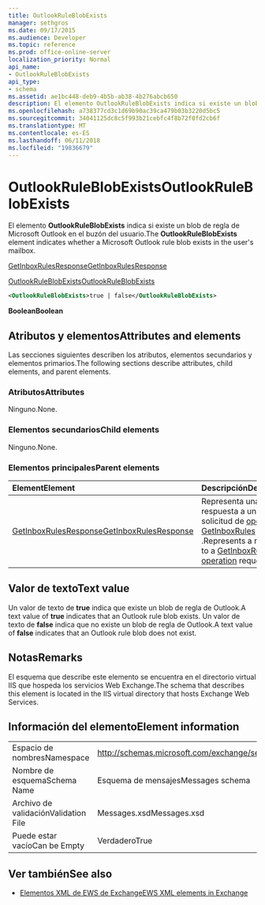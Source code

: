```yaml
---
title: OutlookRuleBlobExists
manager: sethgros
ms.date: 09/17/2015
ms.audience: Developer
ms.topic: reference
ms.prod: office-online-server
localization_priority: Normal
api_name:
- OutlookRuleBlobExists
api_type:
- schema
ms.assetid: ae1bc448-deb9-4b5b-ab38-4b276abcb650
description: El elemento OutlookRuleBlobExists indica si existe un blob de regla de Microsoft Outlook en el buzón del usuario.
ms.openlocfilehash: a738377cd3c1d69b90ac39ca479b03b3220d5bc5
ms.sourcegitcommit: 34041125dc8c5f993b21cebfc4f8b72f0fd2cb6f
ms.translationtype: MT
ms.contentlocale: es-ES
ms.lasthandoff: 06/11/2018
ms.locfileid: "19836679"
---
```

# <a name="outlookruleblobexists"></a><span data-ttu-id="867ca-103">OutlookRuleBlobExists</span><span class="sxs-lookup"><span data-stu-id="867ca-103">OutlookRuleBlobExists</span></span>

<span data-ttu-id="867ca-104">El elemento **OutlookRuleBlobExists** indica si existe un blob de regla de Microsoft Outlook en el buzón del usuario.</span><span class="sxs-lookup"><span data-stu-id="867ca-104">The **OutlookRuleBlobExists** element indicates whether a Microsoft Outlook rule blob exists in the user's mailbox.</span></span> 
  
[<span data-ttu-id="867ca-105">GetInboxRulesResponse</span><span class="sxs-lookup"><span data-stu-id="867ca-105">GetInboxRulesResponse</span></span>](getinboxrulesresponse.md)
  
[<span data-ttu-id="867ca-106">OutlookRuleBlobExists</span><span class="sxs-lookup"><span data-stu-id="867ca-106">OutlookRuleBlobExists</span></span>](outlookruleblobexists.md)
  
```XML
<OutlookRuleBlobExists>true | false</OutlookRuleBlobExists>
```

 <span data-ttu-id="867ca-107">**Boolean**</span><span class="sxs-lookup"><span data-stu-id="867ca-107">**Boolean**</span></span>
## <a name="attributes-and-elements"></a><span data-ttu-id="867ca-108">Atributos y elementos</span><span class="sxs-lookup"><span data-stu-id="867ca-108">Attributes and elements</span></span>

<span data-ttu-id="867ca-109">Las secciones siguientes describen los atributos, elementos secundarios y elementos primarios.</span><span class="sxs-lookup"><span data-stu-id="867ca-109">The following sections describe attributes, child elements, and parent elements.</span></span>
  
### <a name="attributes"></a><span data-ttu-id="867ca-110">Atributos</span><span class="sxs-lookup"><span data-stu-id="867ca-110">Attributes</span></span>

<span data-ttu-id="867ca-111">Ninguno.</span><span class="sxs-lookup"><span data-stu-id="867ca-111">None.</span></span>
  
### <a name="child-elements"></a><span data-ttu-id="867ca-112">Elementos secundarios</span><span class="sxs-lookup"><span data-stu-id="867ca-112">Child elements</span></span>

<span data-ttu-id="867ca-113">Ninguno.</span><span class="sxs-lookup"><span data-stu-id="867ca-113">None.</span></span>
  
### <a name="parent-elements"></a><span data-ttu-id="867ca-114">Elementos principales</span><span class="sxs-lookup"><span data-stu-id="867ca-114">Parent elements</span></span>

|<span data-ttu-id="867ca-115">**Element**</span><span class="sxs-lookup"><span data-stu-id="867ca-115">**Element**</span></span>|<span data-ttu-id="867ca-116">**Descripción**</span><span class="sxs-lookup"><span data-stu-id="867ca-116">**Description**</span></span>|
|:-----|:-----|
|[<span data-ttu-id="867ca-117">GetInboxRulesResponse</span><span class="sxs-lookup"><span data-stu-id="867ca-117">GetInboxRulesResponse</span></span>](getinboxrulesresponse.md) <br/> |<span data-ttu-id="867ca-118">Representa una respuesta a una solicitud de [operación GetInboxRules](getinboxrules-operation.md) .</span><span class="sxs-lookup"><span data-stu-id="867ca-118">Represents a response to a [GetInboxRules operation](getinboxrules-operation.md) request.</span></span>  <br/> |
   
## <a name="text-value"></a><span data-ttu-id="867ca-119">Valor de texto</span><span class="sxs-lookup"><span data-stu-id="867ca-119">Text value</span></span>

<span data-ttu-id="867ca-120">Un valor de texto de **true** indica que existe un blob de regla de Outlook.</span><span class="sxs-lookup"><span data-stu-id="867ca-120">A text value of **true** indicates that an Outlook rule blob exists.</span></span> <span data-ttu-id="867ca-121">Un valor de texto de **false** indica que no existe un blob de regla de Outlook.</span><span class="sxs-lookup"><span data-stu-id="867ca-121">A text value of **false** indicates that an Outlook rule blob does not exist.</span></span> 
  
## <a name="remarks"></a><span data-ttu-id="867ca-122">Notas</span><span class="sxs-lookup"><span data-stu-id="867ca-122">Remarks</span></span>

<span data-ttu-id="867ca-123">El esquema que describe este elemento se encuentra en el directorio virtual IIS que hospeda los servicios Web Exchange.</span><span class="sxs-lookup"><span data-stu-id="867ca-123">The schema that describes this element is located in the IIS virtual directory that hosts Exchange Web Services.</span></span>
  
## <a name="element-information"></a><span data-ttu-id="867ca-124">Información del elemento</span><span class="sxs-lookup"><span data-stu-id="867ca-124">Element information</span></span>

|||
|:-----|:-----|
|<span data-ttu-id="867ca-125">Espacio de nombres</span><span class="sxs-lookup"><span data-stu-id="867ca-125">Namespace</span></span>  <br/> |http://schemas.microsoft.com/exchange/services/2006/messages  <br/> |
|<span data-ttu-id="867ca-126">Nombre de esquema</span><span class="sxs-lookup"><span data-stu-id="867ca-126">Schema Name</span></span>  <br/> |<span data-ttu-id="867ca-127">Esquema de mensajes</span><span class="sxs-lookup"><span data-stu-id="867ca-127">Messages schema</span></span>  <br/> |
|<span data-ttu-id="867ca-128">Archivo de validación</span><span class="sxs-lookup"><span data-stu-id="867ca-128">Validation File</span></span>  <br/> |<span data-ttu-id="867ca-129">Messages.xsd</span><span class="sxs-lookup"><span data-stu-id="867ca-129">Messages.xsd</span></span>  <br/> |
|<span data-ttu-id="867ca-130">Puede estar vacío</span><span class="sxs-lookup"><span data-stu-id="867ca-130">Can be Empty</span></span>  <br/> |<span data-ttu-id="867ca-131">Verdadero</span><span class="sxs-lookup"><span data-stu-id="867ca-131">True</span></span>  <br/> |
   
## <a name="see-also"></a><span data-ttu-id="867ca-132">Ver también</span><span class="sxs-lookup"><span data-stu-id="867ca-132">See also</span></span>



- [<span data-ttu-id="867ca-133">Elementos XML de EWS de Exchange</span><span class="sxs-lookup"><span data-stu-id="867ca-133">EWS XML elements in Exchange</span></span>](ews-xml-elements-in-exchange.md)


